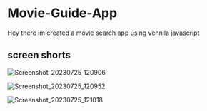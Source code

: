 # Movie-Guide-App

   Hey there im created a movie search app using vennila javascript 

## screen shorts

  ![Screenshot_20230725_120906](https://github.com/Santosaran/Movie-Guide-App/assets/113179649/f46b017c-1d98-4fd1-86be-fab970b5eb7f)

  ![Screenshot_20230725_120952](https://github.com/Santosaran/Movie-Guide-App/assets/113179649/f7a25b0b-0e53-4c2e-b772-6c65a3a7e7fc)
  
  ![Screenshot_20230725_121018](https://github.com/Santosaran/Movie-Guide-App/assets/113179649/8b55c983-bdaa-46d3-af15-dd2015d73178)
